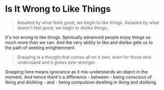 # Is It Wrong to Like Things

> Assailed by what feels good, we begin to like things. Assailed by what doesn't feel good, we begin to dislike things.

It's not wrong to like things. Spiritually advanced people enjoy things so much more than we can. And the very ability to like and dislike gets us to the path of seeking enlightenment.

> Grasping is a thought that comes all on it own, even for those who understand and it grows ever stronger.

Grasping here means ignorance as it mis-understands an object in the moment. And hence there's a difference - between - being conscious of liking and disliking - and - being compulsive dwelling in liking and disliking.
